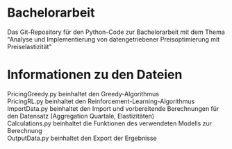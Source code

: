 # Bachelorarbeit
Das Git-Repository für den Python-Code zur Bachelorarbeit mit dem Thema "Analyse und Implementierung von datengetriebener Preisoptimierung mit Preiselastizität"

# Informationen zu den Dateien
PricingGreedy.py beinhaltet den Greedy-Algorithmus <br>
PricingRL.py beinhaltet den Reinforcement-Learning-Algorithmus <br>
ImportData.py beinhaltet den Import und vorbereitende Berechnungen für den Datensatz (Aggregation Quartale, Elastizitäten) <br>
Calculations.py beinhaltet die Funktionen des verwendeten Modells zur Berechnung <br>
OutputData.py beinhaltet den Export der Ergebnisse <br>
